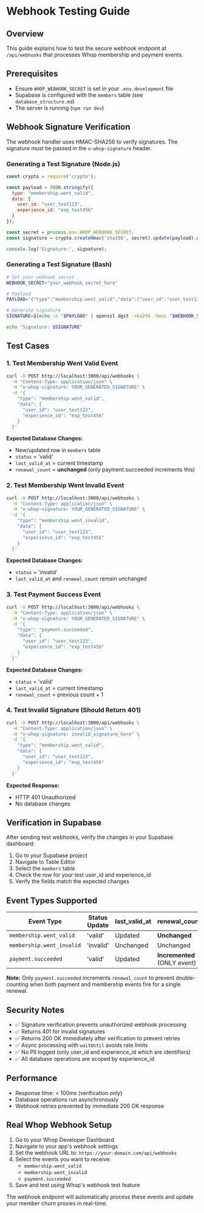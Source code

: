 # Webhook Testing Guide

## Overview
This guide explains how to test the secure webhook endpoint at `/api/webhooks` that processes Whop membership and payment events.

## Prerequisites
- Ensure `WHOP_WEBHOOK_SECRET` is set in your `.env.development` file
- Supabase is configured with the `members` table (see `database_structure.md`)
- The server is running (`npm run dev`)

## Webhook Signature Verification

The webhook handler uses HMAC-SHA256 to verify signatures. The signature must be passed in the `x-whop-signature` header.

### Generating a Test Signature (Node.js)

```javascript
const crypto = require('crypto');

const payload = JSON.stringify({
  type: "membership.went_valid",
  data: {
    user_id: "user_test123",
    experience_id: "exp_test456"
  }
});

const secret = process.env.WHOP_WEBHOOK_SECRET;
const signature = crypto.createHmac('sha256', secret).update(payload).digest('hex');

console.log('Signature:', signature);
```

### Generating a Test Signature (Bash)

```bash
# Set your webhook secret
WEBHOOK_SECRET="your_webhook_secret_here"

# Payload
PAYLOAD='{"type":"membership.went_valid","data":{"user_id":"user_test123","experience_id":"exp_test456"}}'

# Generate signature
SIGNATURE=$(echo -n "$PAYLOAD" | openssl dgst -sha256 -hmac "$WEBHOOK_SECRET" | sed 's/^.* //')

echo "Signature: $SIGNATURE"
```

## Test Cases

### 1. Test Membership Went Valid Event

```bash
curl -X POST http://localhost:3000/api/webhooks \
  -H "Content-Type: application/json" \
  -H "x-whop-signature: YOUR_GENERATED_SIGNATURE" \
  -d '{
    "type": "membership.went_valid",
    "data": {
      "user_id": "user_test123",
      "experience_id": "exp_test456"
    }
  }'
```

**Expected Database Changes:**
- New/updated row in `members` table
- `status` = 'valid'
- `last_valid_at` = current timestamp
- `renewal_count` = **unchanged** (only payment.succeeded increments this)

### 2. Test Membership Went Invalid Event

```bash
curl -X POST http://localhost:3000/api/webhooks \
  -H "Content-Type: application/json" \
  -H "x-whop-signature: YOUR_GENERATED_SIGNATURE" \
  -d '{
    "type": "membership.went_invalid",
    "data": {
      "user_id": "user_test123",
      "experience_id": "exp_test456"
    }
  }'
```

**Expected Database Changes:**
- `status` = 'invalid'
- `last_valid_at` and `renewal_count` remain unchanged

### 3. Test Payment Success Event

```bash
curl -X POST http://localhost:3000/api/webhooks \
  -H "Content-Type: application/json" \
  -H "x-whop-signature: YOUR_GENERATED_SIGNATURE" \
  -d '{
    "type": "payment.succeeded",
    "data": {
      "user_id": "user_test123",
      "experience_id": "exp_test456"
    }
  }'
```

**Expected Database Changes:**
- `status` = 'valid'
- `last_valid_at` = current timestamp
- `renewal_count` = previous count + 1

### 4. Test Invalid Signature (Should Return 401)

```bash
curl -X POST http://localhost:3000/api/webhooks \
  -H "Content-Type: application/json" \
  -H "x-whop-signature: invalid_signature_here" \
  -d '{
    "type": "membership.went_valid",
    "data": {
      "user_id": "user_test123",
      "experience_id": "exp_test456"
    }
  }'
```

**Expected Response:**
- HTTP 401 Unauthorized
- No database changes

## Verification in Supabase

After sending test webhooks, verify the changes in your Supabase dashboard:

1. Go to your Supabase project
2. Navigate to Table Editor
3. Select the `members` table
4. Check the row for your test user_id and experience_id
5. Verify the fields match the expected changes

## Event Types Supported

| Event Type | Status Update | last_valid_at | renewal_count |
|------------|---------------|---------------|---------------|
| `membership.went_valid` | 'valid' | Updated | **Unchanged** |
| `membership.went_invalid` | 'invalid' | Unchanged | Unchanged |
| `payment.succeeded` | 'valid' | Updated | **Incremented** (ONLY event) |

**Note:** Only `payment.succeeded` increments `renewal_count` to prevent double-counting when both payment and membership events fire for a single renewal.

## Security Notes

- ✅ Signature verification prevents unauthorized webhook processing
- ✅ Returns 401 for invalid signatures
- ✅ Returns 200 OK immediately after verification to prevent retries
- ✅ Async processing with `waitUntil` avoids rate limits
- ✅ No PII logged (only user_id and experience_id which are identifiers)
- ✅ All database operations are scoped by experience_id

## Performance

- Response time: < 100ms (verification only)
- Database operations run asynchronously
- Webhook retries prevented by immediate 200 OK response

## Real Whop Webhook Setup

1. Go to your Whop Developer Dashboard
2. Navigate to your app's webhook settings
3. Set the webhook URL to: `https://your-domain.com/api/webhooks`
4. Select the events you want to receive:
   - `membership.went_valid`
   - `membership.went_invalid`
   - `payment.succeeded`
5. Save and test using Whop's webhook test feature

The webhook endpoint will automatically process these events and update your member churn proxies in real-time.

